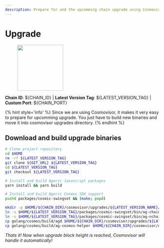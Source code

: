 ```yaml
---
description: Prepare for and the upcomming chain upgrade using Cosmovisor.
---
```


# Upgrade

<figure><img src="https://raw.githubusercontent.com/kj89/testnet_manuals/main/pingpub/logos/${PROJECT_NAME}.png" width="150" alt=""><figcaption></figcaption></figure>

**Chain ID**: ${CHAIN_ID} | **Latest Version Tag**: ${LATEST_VERSION_TAG} | **Custom Port**: ${CHAIN_PORT}

{% hint style='info' %}
Since we are using Cosmovisor, it makes it very easy to prepare for upcomming upgrade.
You just have to build new binaries and move it into cosmovisor upgrades directory.
{% endhint %}

## Download and build upgrade binaries

```bash
# Clone project repository
cd $HOME
rm -rf ${LATEST_VERSION_TAG}
git clone ${GIT_URL} ${LATEST_VERSION_TAG}
cd ${LATEST_VERSION_TAG}
git checkout ${LATEST_VERSION_TAG}

# Install and build Agoric Javascript packages
yarn install && yarn build

# Install and build Agoric Cosmos SDK support
pushd packages/cosmic-swingset && (make; popd)

mkdir -p $HOME/${CHAIN_DIR}/cosmovisor/upgrades/${LATEST_VERSION_NAME}/bin
ln -s $HOME/${LATEST_VERSION_TAG}/packages/cosmic-swingset/bin/ag-chain-cosmos $HOME/${CHAIN_DIR}/cosmovisor/upgrades/${LATEST_VERSION_NAME}/bin/ag-chain-cosmos
ln -s $HOME/${LATEST_VERSION_TAG}/packages/cosmic-swingset/bin/ag-nchainz $HOME/${CHAIN_DIR}/cosmovisor/upgrades/${LATEST_VERSION_NAME}/bin/ag-nchainz
cp golang/cosmos/build/agd $HOME/${CHAIN_DIR}/cosmovisor/upgrades/${LATEST_VERSION_NAME}/bin/
cp golang/cosmos/build/ag-cosmos-helper $HOME/${CHAIN_DIR}/cosmovisor/upgrades/${LATEST_VERSION_NAME}/bin/
```

*Thats it! Now when upgrade block height is reached, Cosmovisor will handle it automatically!*
